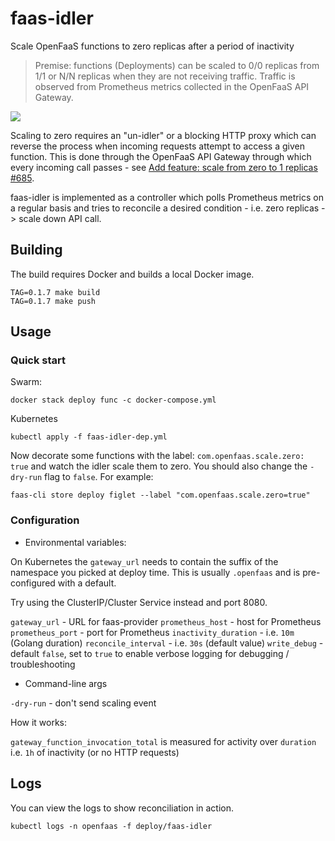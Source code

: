 # faas-idler

Scale OpenFaaS functions to zero replicas after a period of inactivity

> Premise: functions (Deployments) can be scaled to 0/0 replicas from 1/1 or N/N replicas when they are not receiving traffic. Traffic is observed from Prometheus metrics collected in the OpenFaaS API Gateway.

![](./docs/faas-idler.png)

Scaling to zero requires an "un-idler" or a blocking HTTP proxy which can reverse the process when incoming requests attempt to access a given function. This is done through the OpenFaaS API Gateway through which every incoming call passes - see [Add feature: scale from zero to 1 replicas #685](https://github.com/openfaas/faas/pull/685).

faas-idler is implemented as a controller which polls Prometheus metrics on a regular basis and tries to reconcile a desired condition - i.e. zero replicas -> scale down API call.

## Building

The build requires Docker and builds a local Docker image.

```
TAG=0.1.7 make build
TAG=0.1.7 make push
```

## Usage

### Quick start

Swarm:

```
docker stack deploy func -c docker-compose.yml
```

Kubernetes

```
kubectl apply -f faas-idler-dep.yml
```

Now decorate some functions with the label: `com.openfaas.scale.zero: true` and watch the idler scale them to zero. You should also change the `-dry-run` flag to `false`. For example:

```
faas-cli store deploy figlet --label "com.openfaas.scale.zero=true"
```

### Configuration

* Environmental variables:

On Kubernetes the `gateway_url` needs to contain the suffix of the namespace you picked at deploy time. This is usually `.openfaas` and is pre-configured with a default.

Try using the ClusterIP/Cluster Service instead and port 8080.

`gateway_url` - URL for faas-provider
`prometheus_host` - host for Prometheus
`prometheus_port` - port for Prometheus
`inactivity_duration` - i.e. `10m` (Golang duration)
`reconcile_interval` - i.e. `30s` (default value)
`write_debug` - default `false`, set to `true` to enable verbose logging for debugging / troubleshooting

* Command-line args

`-dry-run` - don't send scaling event 

How it works:

`gateway_function_invocation_total` is measured for activity over `duration` i.e. `1h` of inactivity (or no HTTP requests)

## Logs

You can view the logs to show reconciliation in action.

```
kubectl logs -n openfaas -f deploy/faas-idler
```

